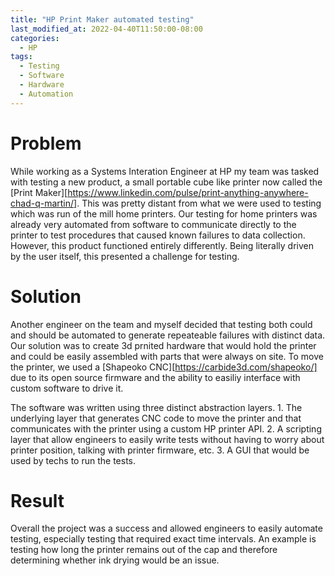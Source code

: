 ```yaml
---
title: "HP Print Maker automated testing"
last_modified_at: 2022-04-40T11:50:00-08:00
categories:
  - HP
tags:
  - Testing
  - Software
  - Hardware
  - Automation
---
```


# Problem
While working as a Systems Interation Engineer at HP my team was tasked with testing a new product, a small portable cube like printer now called the [Print Maker][https://www.linkedin.com/pulse/print-anything-anywhere-chad-q-martin/]. This was pretty distant from what we were used to testing which was run of the mill home printers. Our testing for home printers was already very automated from software to communicate directly to the printer to test procedures that caused known failures to data collection. However, this product functioned entirely differently. Being literally driven by the user itself, this presented a challenge for testing. 

# Solution
Another engineer on the team and myself decided that testing both could and should be automated to generate repeateable failures with distinct data. Our solution was to create 3d prnited hardware that would hold the printer and could be easily assembled with parts that were always on site. To move the printer, we used a [Shapeoko CNC][https://carbide3d.com/shapeoko/] due to its open source firmware and the ability to easiliy interface with custom software to drive it. 

The software was written using three distinct abstraction layers. 1. The underlying layer that generates CNC code to move the printer and that communicates with the printer using a custom HP printer API. 2. A scripting layer that allow engineers to easily write tests without having to worry about printer position, talking with printer firmware, etc. 3. A GUI that would be used by techs to run the tests. 

# Result
Overall the project was a success and allowed engineers to easily automate testing, especially testing that required exact time intervals. An example is testing how long the printer remains out of the cap and therefore determining whether ink drying would be an issue. 